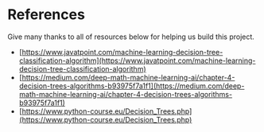 # References

Give many thanks to all of resources below for helping us build this project.

- [https://www.javatpoint.com/machine-learning-decision-tree-classification-algorithm](https://www.javatpoint.com/machine-learning-decision-tree-classification-algorithm)
- [https://medium.com/deep-math-machine-learning-ai/chapter-4-decision-trees-algorithms-b93975f7a1f1](https://medium.com/deep-math-machine-learning-ai/chapter-4-decision-trees-algorithms-b93975f7a1f1)
- [https://www.python-course.eu/Decision_Trees.php](https://www.python-course.eu/Decision_Trees.php)
